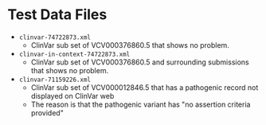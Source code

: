 # Test Data Files

- `clinvar-74722873.xml`
    - ClinVar sub set of VCV000376860.5 that shows no problem.
- `clinvar-in-context-74722873.xml`
    - ClinVar sub set of VCV000376860.5 and surrounding submissions that shows no problem.
- `clinvar-71159226.xml`
    - ClinVar sub set of VCV000012846.5 that has a pathogenic record not displayed on ClinVar web
    - The reason is that the pathogenic variant has "no assertion criteria provided"
